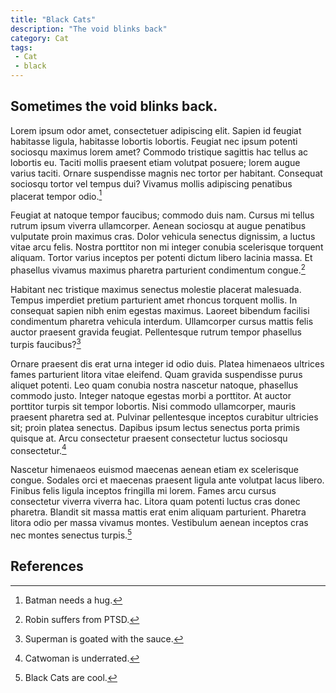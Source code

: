 ```yaml
---
title: "Black Cats"
description: "The void blinks back"
category: Cat
tags: 
 - Cat
 - black
---
```


## Sometimes the void blinks back.
Lorem ipsum odor amet, consectetuer adipiscing elit. Sapien id feugiat habitasse ligula, habitasse lobortis lobortis. Feugiat nec ipsum potenti sociosqu maximus lorem amet? Commodo tristique sagittis hac tellus ac lobortis eu. Taciti mollis praesent etiam volutpat posuere; lorem augue varius taciti. Ornare suspendisse magnis nec tortor per habitant. Consequat sociosqu tortor vel tempus dui? Vivamus mollis adipiscing penatibus placerat tempor odio.[^1]

Feugiat at natoque tempor faucibus; commodo duis nam. Cursus mi tellus rutrum ipsum viverra ullamcorper. Aenean sociosqu at augue penatibus vulputate proin maximus cras. Dolor vehicula senectus dignissim, a luctus vitae arcu felis. Nostra porttitor non mi integer conubia scelerisque torquent aliquam. Tortor varius inceptos per potenti dictum libero lacinia massa. Et phasellus vivamus maximus pharetra parturient condimentum congue.[^2]

Habitant nec tristique maximus senectus molestie placerat malesuada. Tempus imperdiet pretium parturient amet rhoncus torquent mollis. In consequat sapien nibh enim egestas maximus. Laoreet bibendum facilisi condimentum pharetra vehicula interdum. Ullamcorper cursus mattis felis auctor praesent gravida feugiat. Pellentesque rutrum tempor phasellus turpis faucibus?[^3]

Ornare praesent dis erat urna integer id odio duis. Platea himenaeos ultrices fames parturient litora vitae eleifend. Quam gravida suspendisse purus aliquet potenti. Leo quam conubia nostra nascetur natoque, phasellus commodo justo. Integer natoque egestas morbi a porttitor. At auctor porttitor turpis sit tempor lobortis. Nisi commodo ullamcorper, mauris praesent pharetra sed at. Pulvinar pellentesque inceptos curabitur ultricies sit; proin platea senectus. Dapibus ipsum lectus senectus porta primis quisque at. Arcu consectetur praesent consectetur luctus sociosqu consectetur.[^4]

Nascetur himenaeos euismod maecenas aenean etiam ex scelerisque congue. Sodales orci et maecenas praesent ligula ante volutpat lacus libero. Finibus felis ligula inceptos fringilla mi lorem. Fames arcu cursus consectetur viverra viverra hac. Litora quam potenti luctus cras donec pharetra. Blandit sit massa mattis erat enim aliquam parturient. Pharetra litora odio per massa vivamus montes. Vestibulum aenean inceptos cras nec montes senectus turpis.[^5]

## References
[^1]: Batman needs a hug.
[^2]: Robin suffers from PTSD.
[^3]: Superman is goated with the sauce.
[^4]: Catwoman is underrated.
[^5]: Black Cats are cool.
